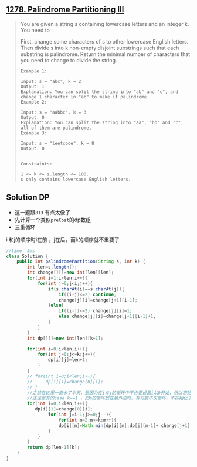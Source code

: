 ## [1278. Palindrome Partitioning III](https://leetcode-cn.com/problems/palindrome-partitioning-iii/)

> You are given a string s containing lowercase letters and an integer k. You need to :
>
> First, change some characters of s to other lowercase English letters.
> Then divide s into k non-empty disjoint substrings such that each substring is palindrome.
> Return the minimal number of characters that you need to change to divide the string.
>
>  
>
> ```
> Example 1:
> 
> Input: s = "abc", k = 2
> Output: 1
> Explanation: You can split the string into "ab" and "c", and change 1 character in "ab" to make it palindrome.
> Example 2:
> 
> Input: s = "aabbc", k = 3
> Output: 0
> Explanation: You can split the string into "aa", "bb" and "c", all of them are palindrome.
> Example 3:
> 
> Input: s = "leetcode", k = 8
> Output: 0
> 
> 
> Constraints:
> 
> 1 <= k <= s.length <= 100.
> s only contains lowercase English letters.
> ```
>
> 

## Solution DP

* 这一题跟```813``` 有点太像了
* 先计算一个类似``preCost``的dp数组
* 三重循环

i 和j的顺序时i在前 ，j在后，而k的顺序就不重要了 



```java
//time  5ms
class Solution {
    public int palindromePartition(String s, int k) {
        int len=s.length();
        int change[][]=new int[len][len];
        for(int i=1;i<len;i++){
            for(int j=0;j<i;j++){
                if(s.charAt(i)==s.charAt(j)){
                    if((i-j)<=2) continue;
                    change[j][i]=change[j+1][i-1];
                }else{
                    if((i-j)<=2) change[j][i]=1;
                    else change[j][i]=change[j+1][i-1]+1;
                }
            }
        }
        int dp[][]=new int[len][k+1];

        for(int i=0;i<len;i++){
            for(int j=0;j<=k;j++){
                dp[i][j]=len+1;
            }
        }
        // for(int i=0;i<len;i++){
        //     dp[i][1]=change[0][i];
        // }
        //之前在这里一直卡了半天，是因为在i与j的循环中不必要设置i从0开始，所以初始化的一部分被我弄没了
       	//还注意有的case k==1 ，把m的循环放在最外边时，有可能不仅循环，不初始化了
        for(int i=0;i<len;i++){
           dp[i][1]=change[0][i];
                for(int j=i-1;j>=0;j--){
                    for(int m=2;m<=k;m++){
                    dp[i][m]=Math.min(dp[i][m],dp[j][m-1]+ change[j+1][i]);
                }
            }
        }
        return dp[len-1][k];
    }
}
```

